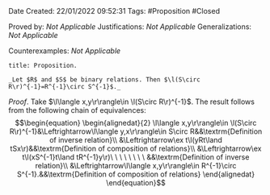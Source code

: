 <br />
<br />

Date Created: 22/01/2022 09:52:31
Tags: #Proposition #Closed 

Proved by: _Not Applicable_
Justifications: _Not Applicable_
Generalizations: _Not Applicable_

Counterexamples: _Not Applicable_

``` ad-Proposition
title: Proposition.

_Let $R$ and $S$ be binary relations. Then $\l(S\circ R\r)^{-1}=R^{-1}\circ S^{-1}$._

```

_Proof_. Take $\l\langle x,y\r\rangle\in \l(S\circ R\r)^{-1}$. The result follows from the following chain of equivalences:
$$\begin{equation}
    \begin{alignedat}{2}
        \l\langle x,y\r\rangle\in \l(S\circ R\r)^{-1}&\Leftrightarrow\l\langle y,x\r\rangle\in S\circ R&&\textrm{Definition of inverse relation}\\
        &\Leftrightarrow\ex t\l(yRt\land tSx\r)&&\textrm{Definition of composition of relations}\\
        &\Leftrightarrow\ex t\l(xS^{-1}t\land tR^{-1}y\r)\ \ \ \ \ \ \ \ &&\textrm{Definition of inverse relation}\\
        &\Leftrightarrow\l\langle x,y\r\rangle\in R^{-1}\circ S^{-1}.&&\textrm{Definition of composition of relations}
    \end{alignedat}
\end{equation}$$
